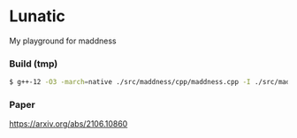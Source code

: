 
# Lunatic

My playground for maddness

### Build (tmp)

```sh
$ g++-12 -O3 -march=native ./src/maddness/cpp/maddness.cpp -I ./src/maddness/cpp/ -dynamiclib -o ./src/maddness/cpp/libMithral.dylib
```

### Paper

https://arxiv.org/abs/2106.10860
